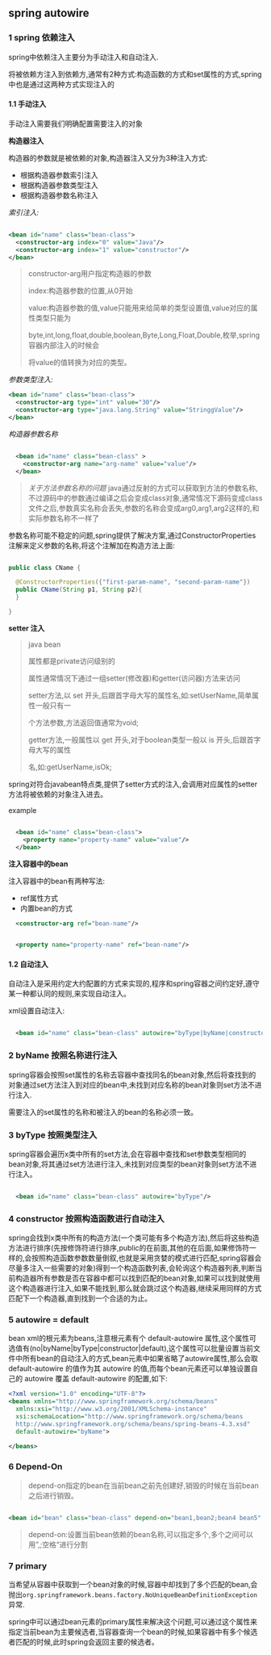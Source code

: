## spring autowire

### 1 spring 依赖注入

spring中依赖注入主要分为手动注入和自动注入.

将被依赖方注入到依赖方,通常有2种方式:构造函数的方式和set属性的方式,spring中也是通过这两种方式实现注入的

#### 1.1 手动注入

手动注入需要我们明确配置需要注入的对象

**构造器注入**

构造器的参数就是被依赖的对象,构造器注入又分为3种注入方式:
  - 根据构造器参数索引注入
  - 根据构造器参数类型注入
  - 根据构造器参数名称注入

*索引注入:*

```xml

<bean id="name" class="bean-class">
  <constructor-arg index="0" value="Java"/>
  <constructor-arg index="1" value="constructor"/>
</bean>

```

> constructor-arg用户指定构造器的参数
> 
> index:构造器参数的位置,从0开始
> 
> value:构造器参数的值,value只能用来给简单的类型设置值,value对应的属性类型只能为
> 
> byte,int,long,float,double,boolean,Byte,Long,Float,Double,枚举,spring容器内部注入的时候会
> 
> 将value的值转换为对应的类型。

*参数类型注入:*

```xml
<bean id="name" class="bean-class">
  <constructor-arg type="int" value="30"/>
  <constructor-arg type="java.lang.String" value="StringgValue"/>
</bean>
```

*构造器参数名称*

```xml

  <bean id="name" class="bean-class" >
    <constructor-arg name="arg-name" value="value"/>
  </bean>

```
> *关于方法参数名称的问题*
> java通过反射的方式可以获取到方法的参数名称,不过源码中的参数通过编译之后会变成class对象,通常情况下源码变成class文件之后,参数真实名称会丢失,参数的名称会变成arg0,arg1,arg2这样的,和实际参数名称不一样了

参数名称可能不稳定的问题,spring提供了解决方案,通过ConstructorProperties注解来定义参数的名称,将这个注解加在构造方法上面:

```java

public class CName {

  @ConstructorProperties({"first-param-name", "second-param-name"})
  public CName(String p1, String p2){
  }

}

```

**setter 注入**

> java bean
> 
> 属性都是private访问级别的
> 
> 属性通常情况下通过一组setter(修改器)和getter(访问器)方法来访问
> 
> setter方法,以 set 开头,后跟首字母大写的属性名,如:setUserName,简单属性一般只有一
> 
> 个方法参数,方法返回值通常为void;
> 
> getter方法,一般属性以 get 开头,对于boolean类型一般以 is 开头,后跟首字母大写的属性
> 
> 名,如:getUserName,isOk;

spring对符合javabean特点类,提供了setter方式的注入,会调用对应属性的setter方法将被依赖的对象注入进去。

example 

```xml

  <bean id="name" class="bean-class">
    <property name="property-name" value="value"/>
  </bean>

```

**注入容器中的bean**

注入容器中的bean有两种写法:
  - ref属性方式
  - 内置bean的方式

```xml
  <constructor-arg ref="bean-name"/>
```

```xml

  <property name="property-name" ref="bean-name"/>

```


#### 1.2 自动注入

自动注入是采用约定大约配置的方式来实现的,程序和spring容器之间约定好,遵守某一种都认同的规则,来实现自动注入。

xml设置自动注入:

```xml

  <bean id="name" class="bean-class" autowire="byType|byName|constructor|default" />

```

### 2 byName 按照名称进行注入

spring容器会按照set属性的名称去容器中查找同名的bean对象,然后将查找到的对象通过set方法注入到对应的bean中,未找到对应名称的bean对象则set方法不进行注入.

需要注入的set属性的名称和被注入的bean的名称必须一致。

### 3 byType 按照类型注入

spring容器会遍历x类中所有的set方法,会在容器中查找和set参数类型相同的bean对象,将其通过set方法进行注入,未找到对应类型的bean对象则set方法不进行注入。

```xml

  <bean id="name" class="bean-class" autowire="byType"/>

```

### 4 constructor 按照构造函数进行自动注入

spring会找到x类中所有的构造方法(一个类可能有多个构造方法),然后将这些构造方法进行排序(先按修饰符进行排序,public的在前面,其他的在后面,如果修饰符一样的,会按照构造函数参数数量倒叙,也就是采用贪婪的模式进行匹配,spring容器会尽量多注入一些需要的对象)得到一个构造函数列表,会轮询这个构造器列表,判断当前构造器所有参数是否在容器中都可以找到匹配的bean对象,如果可以找到就使用这个构造器进行注入,如果不能找到,那么就会跳过这个构造器,继续采用同样的方式匹配下一个构造器,直到找到一个合适的为止。

### 5 autowire = default

bean xml的根元素为beans,注意根元素有个 default-autowire 属性,这个属性可选值有(no|byName|byType|constructor|default),这个属性可以批量设置当前文件中所有bean的自动注入的方式,bean元素中如果省略了autowire属性,那么会取 default-autowire 的值作为其 autowire 的值,而每个bean元素还可以单独设置自己的 autowire 覆盖 default-autowire 的配置,如下:

```xml
<?xml version="1.0" encoding="UTF-8"?>
<beans xmlns="http://www.springframework.org/schema/beans"
  xmlns:xsi="http://www.w3.org/2001/XMLSchema-instance"
  xsi:schemaLocation="http://www.springframework.org/schema/beans
  http://www.springframework.org/schema/beans/spring-beans-4.3.xsd"
  default-autowire="byName">

</beans>
```

### 6 Depend-On

> depend-on指定的bean在当前bean之前先创建好,销毁的时候在当前bean之后进行销毁。

```xml

<bean id="bean" class="bean-class" depend-on="bean1,bean2;bean4 bean5" />

```

> depend-on:设置当前bean依赖的bean名称,可以指定多个,多个之间可以用”,;空格“进行分割

### 7 primary

当希望从容器中获取到一个bean对象的时候,容器中却找到了多个匹配的bean,会抛出`org.springframework.beans.factory.NoUniqueBeanDefinitionException`异常.

spring中可以通过bean元素的primary属性来解决这个问题,可以通过这个属性来指定当前bean为主要候选者,当容器查询一个bean的时候,如果容器中有多个候选者匹配的时候,此时spring会返回主要的候选者。
